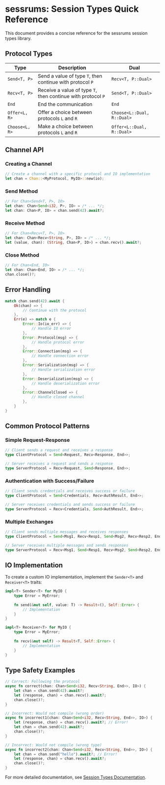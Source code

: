 # sessrums: Session Types Quick Reference

This document provides a concise reference for the sessrums session types library.

## Protocol Types

| Type | Description | Dual |
|------|-------------|------|
| `Send<T, P>` | Send a value of type `T`, then continue with protocol `P` | `Recv<T, P::Dual>` |
| `Recv<T, P>` | Receive a value of type `T`, then continue with protocol `P` | `Send<T, P::Dual>` |
| `End` | End the communication | `End` |
| `Offer<L, R>` | Offer a choice between protocols `L` and `R` | `Choose<L::Dual, R::Dual>` |
| `Choose<L, R>` | Make a choice between protocols `L` and `R` | `Offer<L::Dual, R::Dual>` |

## Channel API

### Creating a Channel

```rust
// Create a channel with a specific protocol and IO implementation
let chan = Chan::<MyProtocol, MyIO>::new(io);
```

### Send Method

```rust
// For Chan<Send<T, P>, IO>
let chan: Chan<Send<i32, P>, IO> = /* ... */;
let chan: Chan<P, IO> = chan.send(42).await?;
```

### Receive Method

```rust
// For Chan<Recv<T, P>, IO>
let chan: Chan<Recv<String, P>, IO> = /* ... */;
let (value, chan): (String, Chan<P, IO>) = chan.recv().await?;
```

### Close Method

```rust
// For Chan<End, IO>
let chan: Chan<End, IO> = /* ... */;
chan.close()?;
```

## Error Handling

```rust
match chan.send(42).await {
    Ok(chan) => {
        // Continue with the protocol
    },
    Err(e) => match e {
        Error::Io(io_err) => {
            // Handle IO error
        },
        Error::Protocol(msg) => {
            // Handle protocol error
        },
        Error::Connection(msg) => {
            // Handle connection error
        },
        Error::Serialization(msg) => {
            // Handle serialization error
        },
        Error::Deserialization(msg) => {
            // Handle deserialization error
        },
        Error::ChannelClosed => {
            // Handle closed channel
        },
    }
}
```

## Common Protocol Patterns

### Simple Request-Response

```rust
// Client sends a request and receives a response
type ClientProtocol = Send<Request, Recv<Response, End>>;

// Server receives a request and sends a response
type ServerProtocol = Recv<Request, Send<Response, End>>;
```

### Authentication with Success/Failure

```rust
// Client sends credentials and receives success or failure
type ClientProtocol = Send<Credentials, Recv<AuthResult, End>>;

// Server receives credentials and sends success or failure
type ServerProtocol = Recv<Credentials, Send<AuthResult, End>>;
```

### Multiple Exchanges

```rust
// Client sends multiple messages and receives responses
type ClientProtocol = Send<Msg1, Recv<Resp1, Send<Msg2, Recv<Resp2, End>>>>;

// Server receives multiple messages and sends responses
type ServerProtocol = Recv<Msg1, Send<Resp1, Recv<Msg2, Send<Resp2, End>>>>;
```

## IO Implementation

To create a custom IO implementation, implement the `Sender<T>` and `Receiver<T>` traits:

```rust
impl<T> Sender<T> for MyIO {
    type Error = MyError;
    
    fn send(&mut self, value: T) -> Result<(), Self::Error> {
        // Implementation
    }
}

impl<T> Receiver<T> for MyIO {
    type Error = MyError;
    
    fn recv(&mut self) -> Result<T, Self::Error> {
        // Implementation
    }
}
```

## Type Safety Examples

```rust
// Correct: Following the protocol
async fn correct(chan: Chan<Send<i32, Recv<String, End>>, IO>) {
    let chan = chan.send(42).await?;
    let (response, chan) = chan.recv().await?;
    chan.close()?;
}

// Incorrect: Would not compile (wrong order)
async fn incorrect1(chan: Chan<Send<i32, Recv<String, End>>, IO>) {
    let (response, chan) = chan.recv().await?; // Error!
    let chan = chan.send(42).await?;
    chan.close()?;
}

// Incorrect: Would not compile (wrong type)
async fn incorrect2(chan: Chan<Send<i32, Recv<String, End>>, IO>) {
    let chan = chan.send("hello").await?; // Error!
    let (response, chan) = chan.recv().await?;
    chan.close()?;
}
```

For more detailed documentation, see [Session Types Documentation](session-types-documentation.md).